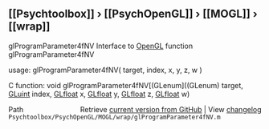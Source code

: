 ## [[Psychtoolbox]] &#8250; [[PsychOpenGL]] &#8250; [[MOGL]] &#8250; [[wrap]]

glProgramParameter4fNV  Interface to [OpenGL](OpenGL) function glProgramParameter4fNV  
  
usage:  glProgramParameter4fNV( target, index, x, y, z, w )  
  
C function:  void glProgramParameter4fNV[(GLenum]((GLenum) target, [GLuint](GLuint) index, [GLfloat](GLfloat) x, [GLfloat](GLfloat) y, [GLfloat](GLfloat) z, [GLfloat](GLfloat) w)  




<div class="code_header" style="text-align:right;">
  <span style="float:left;">Path&nbsp;&nbsp;</span> <span class="counter">Retrieve <a href=
  "https://raw.github.com/Psychtoolbox-3/Psychtoolbox-3/beta/Psychtoolbox/PsychOpenGL/MOGL/wrap/glProgramParameter4fNV.m">current version from GitHub</a> | View <a href=
  "https://github.com/Psychtoolbox-3/Psychtoolbox-3/commits/beta/Psychtoolbox/PsychOpenGL/MOGL/wrap/glProgramParameter4fNV.m">changelog</a></span>
</div>
<div class="code">
  <code>Psychtoolbox/PsychOpenGL/MOGL/wrap/glProgramParameter4fNV.m</code>
</div>

